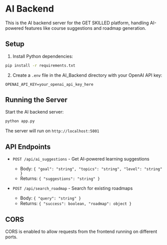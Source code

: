 # AI Backend

This is the AI backend server for the GET SKILLED platform, handling AI-powered features like course suggestions and roadmap generation.

## Setup

1. Install Python dependencies:
```bash
pip install -r requirements.txt
```

2. Create a `.env` file in the AI_Backend directory with your OpenAI API key:
```
OPENAI_API_KEY=your_openai_api_key_here
```

## Running the Server

Start the AI backend server:
```bash
python app.py
```

The server will run on `http://localhost:5001`

## API Endpoints

- `POST /api/ai_suggestions` - Get AI-powered learning suggestions
  - Body: `{ "goal": "string", "topics": "string", "level": "string" }`
  - Returns: `{ "suggestions": "string" }`

- `POST /api/search_roadmap` - Search for existing roadmaps
  - Body: `{ "query": "string" }`
  - Returns: `{ "success": boolean, "roadmap": object }`

## CORS

CORS is enabled to allow requests from the frontend running on different ports. 